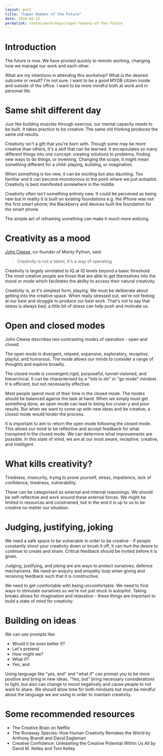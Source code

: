 ```yaml
---
layout: post
title: "Super Humans of the Future"
date: 2020-04-22
permalink: /notes/workshops/super-humans-of-the-future
---
```


# Introduction

The future is now. We have pivoted quickly to remote working, changing how we manage our work and each other.

What are my intentions in attending this workshop? What is the desired outcome or result?
I'm not sure. I want to be a good MYOB citizen inside and outside of the office. I want to be more mindful both at work and in personal life.


# Same shit different day

Just like building muscles through exercise, our mental capacity needs to be built. It takes practice to be creative. The same old thinking produces the same old results. 

Creativity isn't a gift that you're born with. Though some may be more creative than others, it's a skill that can be learned. It encapsulates so many different things into one concept: creating solutions to problems, finding new ways to do things, or inventing. Changing the scope, it might mean something different for a child: playing, building, or imagination. 

When something is too new, it can be exciting but also daunting. Too familiar and it can become monotonous to the point where we just autopilot. Creativity is best manifested somewhere in the middle.

Creativity often isn't something entirely new. It could be perceived as being new but in reality it is built on existing foundations e.g. the iPhone was not the first smart phone; the Blackberry and devices built the foundation for the smart phone.

The simple act of reframing something can make it much more enticing.


# Creativity as a mood

[John Cleese](https://en.wikipedia.org/wiki/John_Cleese), co-founder of Monty Python, said:
> Creativity is not a talent, it's a way of operating

Creativity is largely unrelated to IQ at IQ levels beyond a basic threshold. The most creative people are those that are able to get themselves into the mood or mode which facilitates the ability to access their natural creativity.

Creativity is, at it's simplest form, playing. We must be deliberate about getting into the creative space. When really stressed out, we're not feeling at our best and struggle to produce our best work. That's not to say that stress is always bad; a little bit of stress can help push and motivate us.


# Open and closed modes 

John Cleese describes two contrasting modes of operation - open and closed. 

The open mode is divergent, relaxed, expansive, exploratory, receptive, playful, and humorous. The mode allows our minds to consider a range of thoughts and explore broadly.

The closed mode is convergent,rigid, purposeful, tunnel-visioned, and hierarchical. It can be characterised by a "lots to do" or "go mode" mindset. It is efficient, but not necessarily effective. 

Most people spend most of their time in the closed mode. The modes should be balanced against the task at hand. When we simply must get something done, an open mode can lead to being too cruise-y and poor results. But when we want to come up with new ideas and be creative, a closed mode would hinder the process.

It is important to aim to return the open mode following the closed mode. This allows our mind to be reflective and accept feedback for what transpired in the closed mode. We can determine what improvements are possible. In this state of mind, we are at our most aware, receptive, creative, and intelligent.


# What kills creativity?

Tiredness, insecurity, trying to prove yourself, stress, impatience, lack of confidence, tiredness, vulnerability.

These can be categorised as external and internal reasonings. We should be self-reflective and work around these external forces. We might be limited in resources and constrained, but in the end it is up to us to be creative no matter our situation.


# Judging, justifying, joking

We need a safe space to be vulnerable in order to be creative - if people constantly shoot your creativity down or brush it off, it can hurt the desire to continue to create and share. Critical feedback should be invited before it is given.

Judging, justifying, and joking are are ways to protect ourselves; defence mechanisms. We need an enquiry and empathy loop when giving and receiving feedback such that it is constructive. 

We need to get comfortable with being uncomfortable. We need to find ways to stimulate ourselves so we're not just stuck in autopilot. Taking breaks allows for imagination and relaxation - these things are important to build a state of mind for creativity.


# Building on ideas

We can use prompts like:
- Would it be even better if?
- Let's pretend
- How might we?
- What if?
- Yes, and

Using language like "yes, and" and "what if" can prompt you to be more positive and bring in new ideas. "Yes, but" bring necessary considerations to light, but also can change to mood negatively and cause people to not want to share. We should allow time for both mindsets but must be mindful about the language we are using in order to maintain creativity.


# Some recommended resources

- The Creative Brain on Netflix
- The Runaway Species: How Human Creativity Remakes the World by Anthony Brandt and David Eagleman
- Creative Confidence: Unleashing the Creative Potential Within Us All by David M. Kelley and Tom Kelley